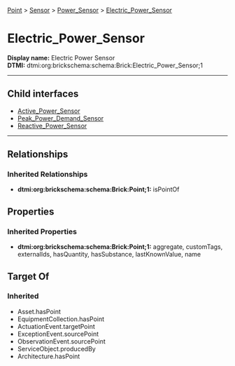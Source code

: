 [Point](../../../Point.md) > [Sensor](../../Sensor.md) > [Power_Sensor](../Power_Sensor.md) > [Electric_Power_Sensor](.)
# Electric_Power_Sensor

**Display name:** Electric Power Sensor<br />
**DTMI:** dtmi:org:brickschema:schema:Brick:Electric_Power_Sensor;1

---


## Child interfaces
* [Active_Power_Sensor](Active_Power_Sensor.md)
* [Peak_Power_Demand_Sensor](Peak_Power_Demand_Sensor.md)
* [Reactive_Power_Sensor](Reactive_Power_Sensor.md)

---
## Relationships
### Inherited Relationships
* **dtmi:org:brickschema:schema:Brick:Point;1:** isPointOf
## Properties
### Inherited Properties
* **dtmi:org:brickschema:schema:Brick:Point;1:** aggregate, customTags, externalIds, hasQuantity, hasSubstance, lastKnownValue, name
## Target Of
### Inherited
* Asset.hasPoint
* EquipmentCollection.hasPoint
* ActuationEvent.targetPoint
* ExceptionEvent.sourcePoint
* ObservationEvent.sourcePoint
* ServiceObject.producedBy
* Architecture.hasPoint
